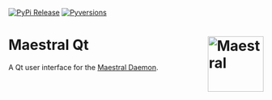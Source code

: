 [![PyPi Release](https://img.shields.io/pypi/v/maestral-qt.svg)](https://pypi.org/project/maestral-qt/)
[![Pyversions](https://img.shields.io/pypi/pyversions/maestral-qt.svg)](https://pypi.org/pypi/maestral-qt/)

# Maestral Qt <img src="https://raw.githubusercontent.com/SamSchott/maestral/develop/src/maestral/resources/maestral.png" align="right" title="Maestral" width="110" height="110">

A Qt user interface for the [Maestral Daemon](https://www.github.com/samschott/maestral-dropbox).
